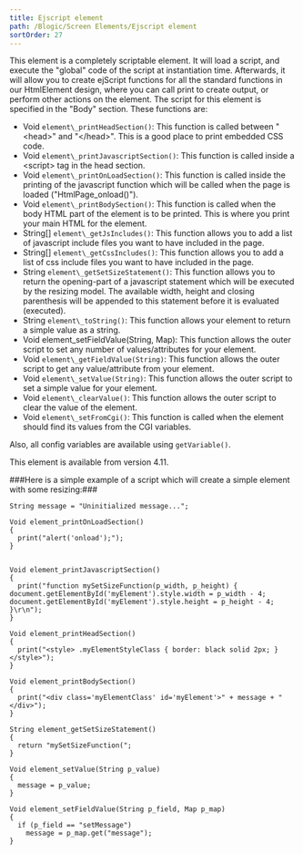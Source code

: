 ```yaml
---
title: Ejscript element
path: /Blogic/Screen Elements/Ejscript element
sortOrder: 27
---
```


This element is a completely scriptable element. It will load a script, and execute the "global" code of the script at instantiation time. Afterwards, it will allow you to create ejScript functions for all the standard functions in our HtmlElement design, where you can call print to create output, or perform other actions on the element. The script for this element is specified in the "Body" section. These functions are:


- Void `element\_printHeadSection()`: This function is called between "\<head>" and "\</head>". This is a good place to print embedded CSS code.
- Void `element\_printJavascriptSection()`: This function is called inside a \<script> tag in the head section.
- Void `element\_printOnLoadSection()`: This function is called inside the printing of the javascript function which will be called when the page is loaded ("HtmlPage\_onload()").
- Void `element\_printBodySection()`: This function is called when the body HTML part of the element is to be printed. This is where you print your main HTML for the element.
- String[] `element\_getJsIncludes()`: This function allows you to add a list of javascript include files you want to have included in the page.
- String[] `element\_getCssIncludes()`: This function allows you to add a list of css include files you want to have included in the page.
- String `element\_getSetSizeStatement()`: This function allows you to return the opening-part of a javascript statement which will be executed by the resizing model. The available width, height and closing parenthesis will be appended to this statement before it is evaluated (executed).
- String `element\_toString()`: This function allows your element to return a simple value as a string.
- Void element\_setFieldValue(String, Map): This function allows the outer script to set any number of values/attributes for your element.
- Void `element\_getFieldValue(String)`: This function allows the outer script to get any value/attribute from your element.
- Void `element\_setValue(String)`: This function allows the outer script to set a simple value for your element.
- Void `element\_clearValue()`: This function allows the outer script to clear the value of the element.
- Void `element\_setFromCgi()`: This function is called when the element should find its values from the CGI variables.


Also, all config variables are available using `getVariable()`.

This element is available from version 4.11.



###Here is a simple example of a script which will create a simple element with some resizing:###


    String message = "Uninitialized message...";
    
    Void element_printOnLoadSection()
    {
      print("alert('onload');");
    }
    
    
    Void element_printJavascriptSection()
    {
      print("function mySetSizeFunction(p_width, p_height) { document.getElementById('myElement').style.width = p_width - 4; document.getElementById('myElement').style.height = p_height - 4; }\r\n");
    }
    
    Void element_printHeadSection()
    {
      print("<style> .myElementStyleClass { border: black solid 2px; } </style>");
    }
    
    Void element_printBodySection()
    {
      print("<div class='myElementClass' id='myElement'>" + message + "</div>");
    }
    
    String element_getSetSizeStatement()
    {
      return "mySetSizeFunction(";
    }
    
    Void element_setValue(String p_value)
    {
      message = p_value;
    }
    
    Void element_setFieldValue(String p_field, Map p_map)
    {
      if (p_field == "setMessage")
        message = p_map.get("message");
    }


